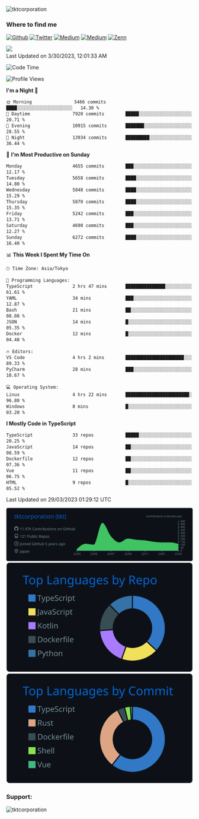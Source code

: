<p align="left"> <img src="https://komarev.com/ghpvc/?username=tktcorporation&label=Profile%20views&color=0e75b6&style=flat" alt="tktcorporation" /> </p>

<h3>Where to find me</h3>
<p>
<a href="https://github.com/tktcorporation" target="_blank"><img alt="Github" src="https://img.shields.io/badge/GitHub-%2312100E.svg?&style=for-the-badge&logo=Github&logoColor=white" /></a>
<a href="https://twitter.com/tktcorporation" target="_blank"><img alt="Twitter" src="https://img.shields.io/badge/twitter-%231DA1F2.svg?&style=for-the-badge&logo=twitter&logoColor=white" /></a>
<a href="https://www.linkedin.com/in/tktcorporation" target="_blank"><img alt="Medium" src="https://img.shields.io/badge/linkdin-0a66c2.svg?&style=for-the-badge&logo=linkedin&logoColor=white" /></a>
<a href="https://qiita.com/tktcorporation" target="_blank"><img alt="Medium" src="https://img.shields.io/badge/qiita-55C500.svg?&style=for-the-badge&logo=qiita&logoColor=white" /></a>
<a href="https://zenn.dev/tktcorporation" target="_blank"><img alt="Zenn" src="https://img.shields.io/badge/Zenn-3EA8FF.svg?&style=for-the-badge&logo=Zenn&logoColor=white" /></a>
</p>

<!--START_SECTION:lapras-card-->
<a href="https://lapras.com/public/tktcorporation" target="_blank" rel="noopener noreferrer"><img src="https://lapras-card-generator.vercel.app/api/svg?e=3.89&b=3.48&i=3.58&b1=%23232323&b2=%236d6d6d&i1=%23212121&i2=%23818181&l=en" width="300" ></a>  
Last Updated on 3/30/2023, 12:01:33 AM
<!--END_SECTION:lapras-card-->
  
<!--START_SECTION:waka-->
![Code Time](http://img.shields.io/badge/Code%20Time-923%20hrs%2013%20mins-blue)

![Profile Views](http://img.shields.io/badge/Profile%20Views-0-blue)

**I'm a Night 🦉** 

```text
🌞 Morning                5466 commits        ████░░░░░░░░░░░░░░░░░░░░░   14.30 % 
🌆 Daytime                7920 commits        █████░░░░░░░░░░░░░░░░░░░░   20.71 % 
🌃 Evening                10915 commits       ███████░░░░░░░░░░░░░░░░░░   28.55 % 
🌙 Night                  13934 commits       █████████░░░░░░░░░░░░░░░░   36.44 % 
```
📅 **I'm Most Productive on Sunday** 

```text
Monday                   4655 commits        ███░░░░░░░░░░░░░░░░░░░░░░   12.17 % 
Tuesday                  5658 commits        ████░░░░░░░░░░░░░░░░░░░░░   14.80 % 
Wednesday                5848 commits        ████░░░░░░░░░░░░░░░░░░░░░   15.29 % 
Thursday                 5870 commits        ████░░░░░░░░░░░░░░░░░░░░░   15.35 % 
Friday                   5242 commits        ███░░░░░░░░░░░░░░░░░░░░░░   13.71 % 
Saturday                 4690 commits        ███░░░░░░░░░░░░░░░░░░░░░░   12.27 % 
Sunday                   6272 commits        ████░░░░░░░░░░░░░░░░░░░░░   16.40 % 
```


📊 **This Week I Spent My Time On** 

```text
🕑︎ Time Zone: Asia/Tokyo

💬 Programming Languages: 
TypeScript               2 hrs 47 mins       ███████████████░░░░░░░░░░   61.61 % 
YAML                     34 mins             ███░░░░░░░░░░░░░░░░░░░░░░   12.87 % 
Bash                     21 mins             ██░░░░░░░░░░░░░░░░░░░░░░░   08.08 % 
JSON                     14 mins             █░░░░░░░░░░░░░░░░░░░░░░░░   05.35 % 
Docker                   12 mins             █░░░░░░░░░░░░░░░░░░░░░░░░   04.48 % 

🔥 Editors: 
VS Code                  4 hrs 2 mins        ██████████████████████░░░   89.33 % 
PyCharm                  28 mins             ███░░░░░░░░░░░░░░░░░░░░░░   10.67 % 

💻 Operating System: 
Linux                    4 hrs 22 mins       ████████████████████████░   96.80 % 
Windows                  8 mins              █░░░░░░░░░░░░░░░░░░░░░░░░   03.20 % 
```

**I Mostly Code in TypeScript** 

```text
TypeScript               33 repos            █████░░░░░░░░░░░░░░░░░░░░   20.25 % 
JavaScript               14 repos            ██░░░░░░░░░░░░░░░░░░░░░░░   08.59 % 
Dockerfile               12 repos            ██░░░░░░░░░░░░░░░░░░░░░░░   07.36 % 
Vue                      11 repos            ██░░░░░░░░░░░░░░░░░░░░░░░   06.75 % 
HTML                     9 repos             █░░░░░░░░░░░░░░░░░░░░░░░░   05.52 % 
```




 Last Updated on 29/03/2023 01:29:12 UTC
<!--END_SECTION:waka-->

[![](https://raw.githubusercontent.com/tktcorporation/tktcorporation/master/profile-summary-card-output/github_dark/0-profile-details.svg)](https://github.com/vn7n24fzkq/github-profile-summary-cards)
[![](https://raw.githubusercontent.com/tktcorporation/tktcorporation/master/profile-summary-card-output/github_dark/1-repos-per-language.svg)](https://github.com/vn7n24fzkq/github-profile-summary-cards) [![](https://raw.githubusercontent.com/tktcorporation/tktcorporation/master/profile-summary-card-output/github_dark/2-most-commit-language.svg)](https://github.com/vn7n24fzkq/github-profile-summary-cards)

<h3 align="left">Support:</h3>
<p><a href="https://www.buymeacoffee.com/tktcorporation"> <img align="left" src="https://cdn.buymeacoffee.com/buttons/v2/default-yellow.png" height="50" width="210" alt="tktcorporation" /></a></p><br><br>
